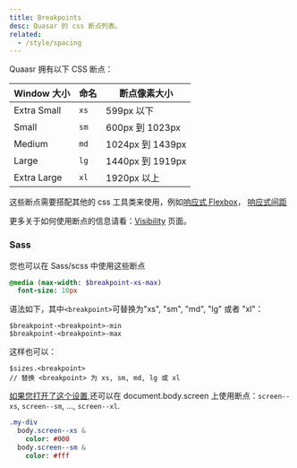 ```yaml
---
title: Breakpoints
desc: Quasar 的 css 断点列表。
related:
  - /style/spacing
---
```

Quaasr 拥有以下 CSS 断点：

| Window 大小 | 命名 | 断点像素大小 |
| --- | --- | --- |
| Extra Small | `xs` | 599px 以下 |
| Small | `sm` | 600px 到 1023px |
| Medium | `md` | 1024px 到 1439px |
| Large | `lg` | 1440px 到 1919px |
| Extra Large | `xl` | 1920px 以上 |

这些断点需要搭配其他的 css 工具类来使用，例如[响应式 Flexbox](/layout/grid/introduction-to-flexbox#responsive20design)，
[响应式间距](/style/spacing#e5938de5ba94e5bc8fe997b4e8b79d)

更多关于如何使用断点的信息请看：[Visibility](/style/visibility) 页面。

### Sass

您也可以在 Sass/scss 中使用这些断点

```sass
@media (max-width: $breakpoint-xs-max)
  font-size: 10px
```

语法如下，其中`<breakpoint>`可替换为"xs", "sm", "md", "lg" 或者 "xl"：
```
$breakpoint-<breakpoint>-min
$breakpoint-<breakpoint>-max
```

这样也可以：

```
$sizes.<breakpoint>
// 替换 <breakpoint> 为 xs, sm, md, lg 或 xl
```

[如果您打开了这个设置](/options/screen-plugin#how20to20enable20body20classes),还可以在 document.body.screen 上使用断点：`screen--xs`, `screen--sm`, ..., `screen--xl`.

```sass
.my-div
  body.screen--xs &
    color: #000
  body.screen--sm &
    color: #fff
```
